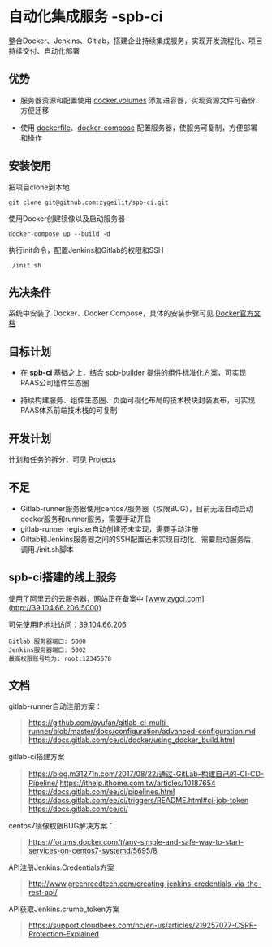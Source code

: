 # 自动化集成服务 -spb-ci

整合Docker、Jenkins、Gitlab，搭建企业持续集成服务，实现开发流程化、项目持续交付、自动化部署

优势
-----------

* 服务器资源和配置使用 [docker.volumes](https://docs.docker.com/engine/admin/volumes/volumes) 添加进容器，实现资源文件可备份、方便迁移

* 使用 [dockerfile](https://docs.docker.com/engine/reference/builder/)、[docker-compose](https://docs.docker.com/compose/overview/) 配置服务器，使服务可复制，方便部署和操作

安装使用
-----------

把项目clone到本地
```
git clone git@github.com:zygeilit/spb-ci.git
```

使用Docker创建镜像以及启动服务器
```
docker-compose up --build -d
```

执行init命令，配置Jenkins和Gitlab的权限和SSH
```
./init.sh
```

先决条件
-----------

系统中安装了 Docker、Docker Compose，具体的安装步骤可见 [Docker官方文档](https://www.docker.com)

目标计划
-----------

* 在 **spb-ci** 基础之上，结合 [spb-builder](https://github.com/zygeilit/spb-builder) 提供的组件标准化方案，可实现PAAS公司组件生态圈

* 持续构建服务、组件生态圈、页面可视化布局的技术模块封装发布，可实现PAAS体系前端技术栈的可复制

开发计划
-----------

计划和任务的拆分，可见 [Projects](https://github.com/zygeilit/spb-ci/projects/2)

不足
-----------

* Gitlab-runner服务器使用centos7服务器（权限BUG），目前无法自动启动docker服务和runner服务，需要手动开启
* gitlab-runner register自动创建还未实现，需要手动注册
* Giltab和Jenkins服务器之间的SSH配置还未实现自动化，需要启动服务后，调用./init.sh脚本

spb-ci搭建的线上服务
-----------

使用了阿里云的云服务器，网站正在备案中 [www.zygci.com](http://39.104.66.206:5000)

可先使用IP地址访问：39.104.66.206
```
Gitlab 服务器端口: 5000
Jenkins服务器端口: 5002
最高权限账号均为: root:12345678
```
文档
-----------

gitlab-runner自动注册方案：
> https://github.com/ayufan/gitlab-ci-multi-runner/blob/master/docs/configuration/advanced-configuration.md
> https://docs.gitlab.com/ce/ci/docker/using_docker_build.html

gitlab-ci搭建方案
> https://blog.m31271n.com/2017/08/22/通过-GitLab-构建自己的-CI-CD-Pipeline/
> https://ithelp.ithome.com.tw/articles/10187654
> https://docs.gitlab.com/ee/ci/pipelines.html
> https://docs.gitlab.com/ee/ci/triggers/README.html#ci-job-token
> https://docs.gitlab.com/ce/ci/

centos7镜像权限BUG解决方案：
> https://forums.docker.com/t/any-simple-and-safe-way-to-start-services-on-centos7-systemd/5695/8

API注册Jenkins.Credentials方案
> http://www.greenreedtech.com/creating-jenkins-credentials-via-the-rest-api/

API获取Jenkins.crumb_token方案
> https://support.cloudbees.com/hc/en-us/articles/219257077-CSRF-Protection-Explained


